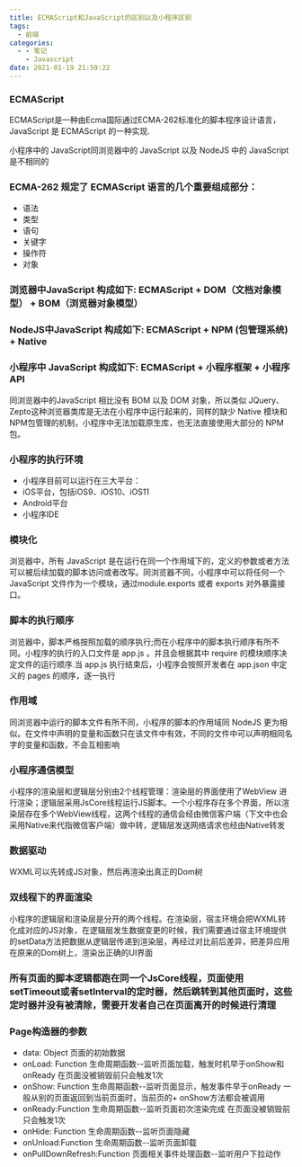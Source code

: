 ```yaml
---
title: ECMAScript和JavaScript的区别以及小程序区别
tags:
  - 前端
categories:
  - - 笔记
    - Javascript
date: 2021-01-19 21:59:22
---
```



### ECMAScript

ECMAScript是一种由Ecma国际通过ECMA-262标准化的脚本程序设计语言， JavaScript 是 ECMAScript 的一种实现.

小程序中的 JavaScript同浏览器中的 JavaScript 以及 NodeJS 中的 JavaScript 是不相同的

### ECMA-262 规定了 ECMAScript 语言的几个重要组成部分：

+ 语法
+ 类型
+ 语句
+ 关键字
+ 操作符
+ 对象

### 浏览器中JavaScript 构成如下: ECMAScript + DOM（文档对象模型） + BOM（浏览器对象模型）

### NodeJS中JavaScript 构成如下: ECMAScript + NPM (包管理系统) + Native

### 小程序中 JavaScript 构成如下: ECMAScript + 小程序框架 + 小程序 API

同浏览器中的JavaScript 相比没有 BOM 以及 DOM 对象，所以类似 JQuery、Zepto这种浏览器类库是无法在小程序中运行起来的，同样的缺少 Native 模块和NPM包管理的机制，小程序中无法加载原生库，也无法直接使用大部分的 NPM 包。

### 小程序的执行环境

+ 小程序目前可以运行在三大平台：
+ iOS平台，包括iOS9、iOS10、iOS11
+ Android平台
+ 小程序IDE

### 模块化

浏览器中，所有 JavaScript 是在运行在同一个作用域下的，定义的参数或者方法可以被后续加载的脚本访问或者改写。同浏览器不同，小程序中可以将任何一个JavaScript 文件作为一个模块，通过module.exports 或者 exports 对外暴露接口。

### 脚本的执行顺序

浏览器中，脚本严格按照加载的顺序执行;而在小程序中的脚本执行顺序有所不同。小程序的执行的入口文件是 app.js 。并且会根据其中 require 的模块顺序决定文件的运行顺序.当 app.js 执行结束后，小程序会按照开发者在 app.json 中定义的 pages 的顺序，逐一执行

### 作用域

同浏览器中运行的脚本文件有所不同，小程序的脚本的作用域同 NodeJS 更为相似。在文件中声明的变量和函数只在该文件中有效，不同的文件中可以声明相同名字的变量和函数，不会互相影响

### 小程序通信模型

小程序的渲染层和逻辑层分别由2个线程管理：渲染层的界面使用了WebView 进行渲染；逻辑层采用JsCore线程运行JS脚本。一个小程序存在多个界面，所以渲染层存在多个WebView线程，这两个线程的通信会经由微信客户端（下文中也会采用Native来代指微信客户端）做中转，逻辑层发送网络请求也经由Native转发

### 数据驱动

WXML可以先转成JS对象，然后再渲染出真正的Dom树

### 双线程下的界面渲染

小程序的逻辑层和渲染层是分开的两个线程。在渲染层，宿主环境会把WXML转化成对应的JS对象，在逻辑层发生数据变更的时候，我们需要通过宿主环境提供的setData方法把数据从逻辑层传递到渲染层，再经过对比前后差异，把差异应用在原来的Dom树上，渲染出正确的UI界面

### 所有页面的脚本逻辑都跑在同一个JsCore线程，页面使用setTimeout或者setInterval的定时器，然后跳转到其他页面时，这些定时器并没有被清除，需要开发者自己在页面离开的时候进行清理

### Page构造器的参数

+ data:   Object   页面的初始数据
+ onLoad: Function 生命周期函数--监听页面加载，触发时机早于onShow和onReady 在页面没被销毁前只会触发1次
+ onShow: Function 生命周期函数--监听页面显示，触发事件早于onReady 一般从别的页面返回到当前页面时，当前页的+ onShow方法都会被调用
+ onReady:Function 生命周期函数--监听页面初次渲染完成  在页面没被销毁前只会触发1次
+ onHide: Function 生命周期函数--监听页面隐藏
+ onUnload:Function 生命周期函数--监听页面卸载
+ onPullDownRefresh:Function 页面相关事件处理函数--监听用户下拉动作

